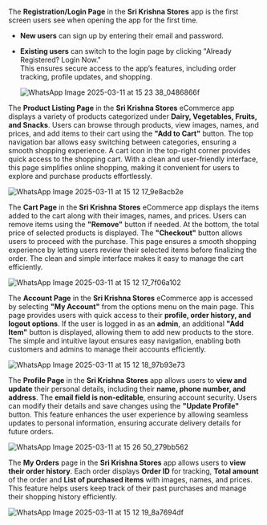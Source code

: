 The **Registration/Login Page** in the **Sri Krishna Stores** app is the first screen users see when opening the app for the first time.  
- **New users** can sign up by entering their email and password.  
- **Existing users** can switch to the login page by clicking "Already Registered? Login Now."  
This ensures secure access to the app’s features, including order tracking, profile updates, and shopping.

  ![WhatsApp Image 2025-03-11 at 15 23 38_0486866f](https://github.com/user-attachments/assets/82845f72-45e1-4ff5-aa7c-8e297e3f4d55)

The **Product Listing Page** in the **Sri Krishna Stores** eCommerce app displays a variety of products categorized under **Dairy, Vegetables, Fruits, and Snacks**. Users can browse through products, view images, names, and prices, and add items to their cart using the **"Add to Cart"** button. The top navigation bar allows easy switching between categories, ensuring a smooth shopping experience. A cart icon in the top-right corner provides quick access to the shopping cart. With a clean and user-friendly interface, this page simplifies online shopping, making it convenient for users to explore and purchase products effortlessly.

![WhatsApp Image 2025-03-11 at 15 12 17_9e8acb2e](https://github.com/user-attachments/assets/ede09dcd-a7c9-49ee-b009-7d63f815fdfb)

The **Cart Page** in the **Sri Krishna Stores** eCommerce app displays the items added to the cart along with their images, names, and prices. Users can remove items using the **"Remove"** button if needed. At the bottom, the total price of selected products is displayed. The **"Checkout"** button allows users to proceed with the purchase. This page ensures a smooth shopping experience by letting users review their selected items before finalizing the order. The clean and simple interface makes it easy to manage the cart efficiently.

![WhatsApp Image 2025-03-11 at 15 12 17_7f06a102](https://github.com/user-attachments/assets/703cf50d-e489-4022-acca-0f106f8539b7)

The **Account Page** in the **Sri Krishna Stores** eCommerce app is accessed by selecting **"My Account"** from the options menu on the main page. This page provides users with quick access to their **profile, order history, and logout options**. If the user is logged in as an **admin**, an additional **"Add Item"** button is displayed, allowing them to add new products to the store. The simple and intuitive layout ensures easy navigation, enabling both customers and admins to manage their accounts efficiently.

![WhatsApp Image 2025-03-11 at 15 12 18_97b93e73](https://github.com/user-attachments/assets/cfcb0243-aab3-4996-b64c-b3ce0f6e4e30)

The **Profile Page** in the **Sri Krishna Stores** app allows users to **view and update** their personal details, including their **name, phone number, and address**. The **email field is non-editable**, ensuring account security. Users can modify their details and save changes using the **"Update Profile"** button. This feature enhances the user experience by allowing seamless updates to personal information, ensuring accurate delivery details for future orders.

![WhatsApp Image 2025-03-11 at 15 26 50_279bb562](https://github.com/user-attachments/assets/4f995c73-4bf5-47ef-bf1e-924cb25e09e7)

The **My Orders** page in the **Sri Krishna Stores** app allows users to **view their order history**. Each order displays **Order ID** for tracking, **Total amount** of the order and **List of purchased items** with images, names, and prices. This feature helps users keep track of their past purchases and manage their shopping history efficiently.

![WhatsApp Image 2025-03-11 at 15 12 19_8a7694df](https://github.com/user-attachments/assets/19a260e3-0084-490d-9933-bc1358caefd7)

